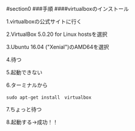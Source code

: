 #section0
###手順
####virtualboxのインストール

1.virtualboxの公式サイトに行く　　

2.VirtualBox 5.0.20 for Linux hostsを選択　　

3.Ubuntu 16.04 ("Xenial")のAMD64を選択　　

4.待つ

5.起動できない

6.ターミナルから

    sudo apt-get install　virtualbox

7.ちょっと待つ

8.起動する→成功！！


